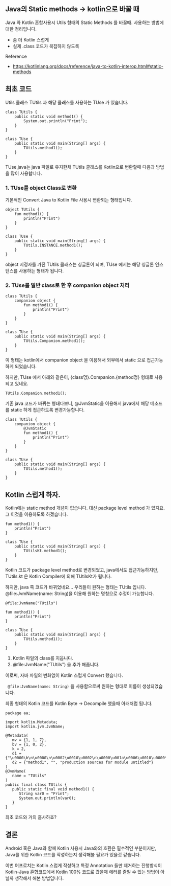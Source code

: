 ## Java의 Static methods -> kotlin으로 바꿀 때 

Java 와 Kotlin 혼합사용시 Utils 형태의 Static Methods 를 바꿀때. 사용하는 방법에 대한 정리입니다.

* 좀 더 Kotlin 스럽게
* 실제 .class 코드가 복잡하지 않도록

Reference

* https://kotlinlang.org/docs/reference/java-to-kotlin-interop.html#static-methods
## 최초 코드

Utils 클래스 TUtils 과 해당 클래스를 사용하는 TUse 가 있습니다.

```
class TUtils {
    public static void method1() {
        System.out.println("Print");
    }
}
```

```
class TUse {
    public static void main(String[] args) {
        TUtils.method1();
    }
}
```

TUse.java는 java 파일로 유지한채 TUtils 클래스를 Kotlin으로 변환할때 다음과 방법을 많이 사용합니다.

### 1. TUse를 object Class로 변환
기본적인 Convert Java to Kotlin File 사용시 변환되는 형태입니다.

```
object TUtils {
    fun method1() {
        println("Print")
    }
}
```

```
class TUse {
    public static void main(String[] args) {
        TUtils.INSTANCE.method1();
    }
}
```

object 지정자를 가진 TUtils 클래스는 싱글톤이 되며, TUse 에서는 해당 싱글톤 인스턴스를 사용하는 형태가 됩니다.

### 2. TUse를 일반 class로 한 후 companion object 처리

```
class TUtils {
    companion object {
        fun method1() {
            println("Print")
        }
    }
}
```

```
class TUse {
    public static void main(String[] args) {
        TUtils.Companion.method1();
    }
}
```

이 형태는 kotlin에서 companion object 을 이용해서 외부에서 static 으로 접근가능하게 되었습니다.

하지만, TUse 에서 아래와 같은이, {class명}.Companion.{method명} 형태로 사용되고 있네요.

```
TUtils.Companion.method1();
```

기존 java 코드가 바뀌는 형태다보니, @JvmStatic을 이용해서 java에서 해당 메소드를 static 하게 접근하도록 변경가능합니다.

```
class TUtils {
    companion object {
        @JvmStatic
        fun method1() {
            println("Print")
        }
    }
}
```

```
class TUse {
    public static void main(String[] args) {
        TUtils.method1();
    }
}
```

## Kotlin 스럽게 하자.

Kotlin에는 static method 개념이 없습니다. 대신 package level method 가 있지요. 그 이것을 이용하도록 하겠습니다.

```
fun method1() {
    println("Print")
}
```

```
class TUse {
    public static void main(String[] args) {
        TUtilsKt.method1();
    }
}
```
Kotlin 코드가 package level method로 변경되었고, java에서도 접근가능하지만, TUtils.kt 은 Kotlin Compiler에 의해 TUtilsKt가 됩니다.

하지만, java 쪽 코드가 바뀌었네요... 우리들이 원하는 형태는 TUtils 입니다. @file:JvmName(name: String)을 이용해 원하는 명칭으로 수정이 가능합니다.

```
@file:JvmName("TUtils")

fun method1() {
    println("Print")
}
```

```
class TUse {
    public static void main(String[] args) {
        TUtils.method1();
    }
}
```

1. Kotlin 파일의 class를 지웁니다.
2. @file:JvmName("TUtils") 을 추가 해줍니다.

이로써, 자바 파일의 변화없이 Kotlin 스럽게 Convert 했습니다.

``` @file:JvmName(name: String)```  을 사용함으로써 원하는 형태로 이름이 생성되었습니다.

최종 형태의 Kotlin 코드를 Kotlin Byte -> Decompile 했을때 아래처럼 됩니다.

```
package aa;

import kotlin.Metadata;
import kotlin.jvm.JvmName;

@Metadata(
   mv = {1, 1, 7},
   bv = {1, 0, 2},
   k = 2,
   d1 = {"\u0000\b\n\u0000\n\u0002\u0010\u0002\n\u0000\u001a\u0006\u0010\u0000\u001a\u00020\u0001¨\u0006\u0002"},
   d2 = {"method1", "", "production sources for module untitled"}
)
@JvmName(
   name = "TUtils"
)
public final class TUtils {
   public static final void method1() {
      String var0 = "Print";
      System.out.println(var0);
   }
}
```

최초 코드와 거의 흡사하죠?

## 결론

Android 혹은 Java와 함께 Kotlin 사용시 Java와의 호환은 필수적인 부분이지만, Java를 위한 Kotlin 코드를 작성하는지 생각해볼 필요가 있을것 같습니다.

이번 어프로치는 Kotlin 스럽게 작성하고 특정 Annotation 들만 제거하는 진행방식이 Kotlin-Java 혼합코드에서 Kotlin 100% 코드로 갔을때 에러를 줄일 수 있는 방법이 아닐까 생각해서 해본 방법입니다.

